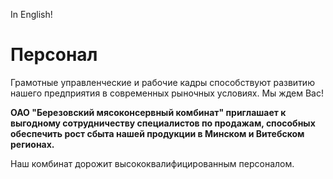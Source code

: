 ﻿In English!

# Персонал

Грамотные управленческие и рабочие кадры способствуют развитию нашего предприятия в современных рыночных условиях. Мы ждем Вас!

**ОАО "Березовский мясоконсервный комбинат" приглашает к выгодному сотрудничеству специалистов по продажам, способных обеспечить рост сбыта нашей продукции в Минском и Витебском регионах.**

Наш комбинат дорожит высококвалифицированным персоналом.
